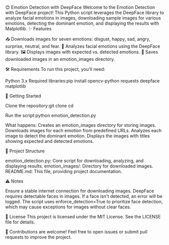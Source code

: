 😊 Emotion Detection with DeepFace
Welcome to the Emotion Detection with DeepFace project! This Python script leverages the DeepFace library to analyze facial emotions in images, downloading sample images for various emotions, detecting the dominant emotion, and displaying the results with Matplotlib.
✨ Features

📥 Downloads images for seven emotions: disgust, happy, sad, angry, surprise, neutral, and fear.
🧠 Analyzes facial emotions using the DeepFace library.
🖼️ Displays images with expected vs. detected emotions.
💾 Saves downloaded images in an emotion_images directory.

🛠️ Requirements
To run this project, you'll need:

Python 3.x
Required libraries:pip install opencv-python requests deepface matplotlib



🚀 Getting Started

Clone the repository:git clone <repository-url>
cd <repository-directory>


Run the script:python emotion_detection.py


What happens:
Creates an emotion_images directory for storing images.
Downloads images for each emotion from predefined URLs.
Analyzes each image to detect the dominant emotion.
Displays the images with titles showing expected and detected emotions.



📂 Project Structure

emotion_detection.py: Core script for downloading, analyzing, and displaying results.
emotion_images/: Directory for downloaded images.
README.md: This file, providing project documentation.

⚠️ Notes

Ensure a stable internet connection for downloading images.
DeepFace requires detectable faces in images. If a face isn't detected, an error will be logged.
The script uses enforce_detection=True to prioritize face detection, which may cause exceptions for images without clear faces.

📜 License
This project is licensed under the MIT License. See the LICENSE file for details.

🌟 Contributions are welcome! Feel free to open issues or submit pull requests to improve the project.

